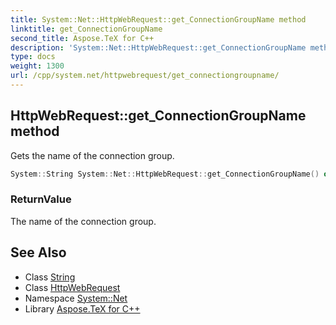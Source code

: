 ```yaml
---
title: System::Net::HttpWebRequest::get_ConnectionGroupName method
linktitle: get_ConnectionGroupName
second_title: Aspose.TeX for C++
description: 'System::Net::HttpWebRequest::get_ConnectionGroupName method. Gets the name of the connection group in C++.'
type: docs
weight: 1300
url: /cpp/system.net/httpwebrequest/get_connectiongroupname/
---
```

## HttpWebRequest::get_ConnectionGroupName method


Gets the name of the connection group.

```cpp
System::String System::Net::HttpWebRequest::get_ConnectionGroupName() override
```


### ReturnValue

The name of the connection group.

## See Also

* Class [String](../../../system/string/)
* Class [HttpWebRequest](../)
* Namespace [System::Net](../../)
* Library [Aspose.TeX for C++](../../../)
